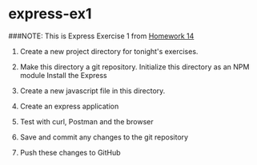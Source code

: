 # express-ex1
###NOTE: This is Express Exercise 1 from [Homework 14](https://github.com/jdegrave/backend/tree/master/Homework/Homework-14/Exercise-01)

1. Create a new project directory for tonight's exercises.

2. Make this directory a git repository. Initialize this directory as an NPM module Install the Express

3. Create a new javascript file in this directory.

4. Create an express application

5. Test with curl, Postman and the browser

6. Save and commit any changes to the git repository

7. Push these changes to GitHub
